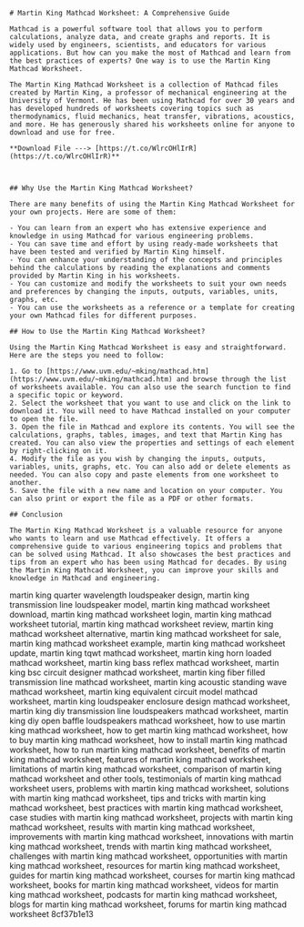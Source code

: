 
 ``` 
# Martin King Mathcad Worksheet: A Comprehensive Guide
 
Mathcad is a powerful software tool that allows you to perform calculations, analyze data, and create graphs and reports. It is widely used by engineers, scientists, and educators for various applications. But how can you make the most of Mathcad and learn from the best practices of experts? One way is to use the Martin King Mathcad Worksheet.
 
The Martin King Mathcad Worksheet is a collection of Mathcad files created by Martin King, a professor of mechanical engineering at the University of Vermont. He has been using Mathcad for over 30 years and has developed hundreds of worksheets covering topics such as thermodynamics, fluid mechanics, heat transfer, vibrations, acoustics, and more. He has generously shared his worksheets online for anyone to download and use for free.
 
**Download File ---> [https://t.co/WlrcOHlIrR](https://t.co/WlrcOHlIrR)**


 
## Why Use the Martin King Mathcad Worksheet?
 
There are many benefits of using the Martin King Mathcad Worksheet for your own projects. Here are some of them:
 
- You can learn from an expert who has extensive experience and knowledge in using Mathcad for various engineering problems.
- You can save time and effort by using ready-made worksheets that have been tested and verified by Martin King himself.
- You can enhance your understanding of the concepts and principles behind the calculations by reading the explanations and comments provided by Martin King in his worksheets.
- You can customize and modify the worksheets to suit your own needs and preferences by changing the inputs, outputs, variables, units, graphs, etc.
- You can use the worksheets as a reference or a template for creating your own Mathcad files for different purposes.

## How to Use the Martin King Mathcad Worksheet?
 
Using the Martin King Mathcad Worksheet is easy and straightforward. Here are the steps you need to follow:

1. Go to [https://www.uvm.edu/~mking/mathcad.htm](https://www.uvm.edu/~mking/mathcad.htm) and browse through the list of worksheets available. You can also use the search function to find a specific topic or keyword.
2. Select the worksheet that you want to use and click on the link to download it. You will need to have Mathcad installed on your computer to open the file.
3. Open the file in Mathcad and explore its contents. You will see the calculations, graphs, tables, images, and text that Martin King has created. You can also view the properties and settings of each element by right-clicking on it.
4. Modify the file as you wish by changing the inputs, outputs, variables, units, graphs, etc. You can also add or delete elements as needed. You can also copy and paste elements from one worksheet to another.
5. Save the file with a new name and location on your computer. You can also print or export the file as a PDF or other formats.

## Conclusion
 
The Martin King Mathcad Worksheet is a valuable resource for anyone who wants to learn and use Mathcad effectively. It offers a comprehensive guide to various engineering topics and problems that can be solved using Mathcad. It also showcases the best practices and tips from an expert who has been using Mathcad for decades. By using the Martin King Mathcad Worksheet, you can improve your skills and knowledge in Mathcad and engineering.
  ``` 
martin king quarter wavelength loudspeaker design,  martin king transmission line loudspeaker model,  martin king mathcad worksheet download,  martin king mathcad worksheet login,  martin king mathcad worksheet tutorial,  martin king mathcad worksheet review,  martin king mathcad worksheet alternative,  martin king mathcad worksheet for sale,  martin king mathcad worksheet example,  martin king mathcad worksheet update,  martin king tqwt mathcad worksheet,  martin king horn loaded mathcad worksheet,  martin king bass reflex mathcad worksheet,  martin king bsc circuit designer mathcad worksheet,  martin king fiber filled transmission line mathcad worksheet,  martin king acoustic standing wave mathcad worksheet,  martin king equivalent circuit model mathcad worksheet,  martin king loudspeaker enclosure design mathcad worksheet,  martin king diy transmission line loudspeakers mathcad worksheet,  martin king diy open baffle loudspeakers mathcad worksheet,  how to use martin king mathcad worksheet,  how to get martin king mathcad worksheet,  how to buy martin king mathcad worksheet,  how to install martin king mathcad worksheet,  how to run martin king mathcad worksheet,  benefits of martin king mathcad worksheet,  features of martin king mathcad worksheet,  limitations of martin king mathcad worksheet,  comparison of martin king mathcad worksheet and other tools,  testimonials of martin king mathcad worksheet users,  problems with martin king mathcad worksheet,  solutions with martin king mathcad worksheet,  tips and tricks with martin king mathcad worksheet,  best practices with martin king mathcad worksheet,  case studies with martin king mathcad worksheet,  projects with martin king mathcad worksheet,  results with martin king mathcad worksheet,  improvements with martin king mathcad worksheet,  innovations with martin king mathcad worksheet,  trends with martin king mathcad worksheet,  challenges with martin king mathcad worksheet,  opportunities with martin king mathcad worksheet,  resources for martin king mathcad worksheet,  guides for martin king mathcad worksheet,  courses for martin king mathcad worksheet,  books for martin king mathcad worksheet,  videos for martin king mathcad worksheet,  podcasts for martin king mathcad worksheet,  blogs for martin king mathcad worksheet,  forums for martin king mathcad worksheet
 8cf37b1e13
 
